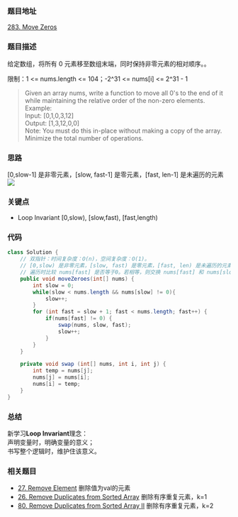 ### 题目地址

[283. Move Zeros](https://leetcode.com/problems/move-zeroes/)

### 题目描述

给定数组，将所有 0 元素移至数组末端，同时保持非零元素的相对顺序。。

限制：1 <= nums.length <= 104；-2^31 <= nums[i] <= 2^31 - 1

> Given an array nums, write a function to move all 0's to the end of it while maintaining the relative order of the non-zero elements.  
> Example:  
> Input: [0,1,0,3,12]  
> Output: [1,3,12,0,0]  
> Note:
> You must do this in-place without making a copy of the array.  
> Minimize the total number of operations.    

### 思路

[0,slow-1] 是非零元素，[slow, fast-1] 是零元素，[fast, len-1] 是未遍历的元素
![](https://bucket-1257126549.cos.ap-guangzhou.myqcloud.com/20181030085904.gif)

### 关键点
* Loop Invariant [0,slow), [slow,fast), [fast,length)

### 代码
```java
class Solution {
    // 双指针：时间复杂度：O(n)，空间复杂度：O(1)。
    // [0,slow) 是非零元素，[slow, fast) 是零元素，[fast, len) 是未遍历的元素。
    // 遍历时比较 nums[fast] 是否等于0。若相等，则交换 nums[fast] 和 nums[slow]，fast++，slow++；若不等，则只 fast++。
    public void moveZeroes(int[] nums) {
        int slow = 0;
        while(slow < nums.length && nums[slow] != 0){
            slow++;
        }
        for (int fast = slow + 1; fast < nums.length; fast++) {
            if(nums[fast] != 0) {
                swap(nums, slow, fast);
                slow++;
            }
        }
    }

    private void swap (int[] nums, int i, int j) {
        int temp = nums[j];
        nums[j] = nums[i];
        nums[i] = temp;
    }
}
```
### 总结
新学习**Loop Invariant**理念：  
声明变量时，明确变量的意义；  
书写整个逻辑时，维护住该意义。  

### 相关题目
* [27. Remove Element](https://github.com/zhangbotong/LeetCode/blob/master/problems/27.%20Remove%20Element.md) 删除值为val的元素
* [26. Remove Duplicates from Sorted Array](https://github.com/zhangbotong/LeetCode/blob/master/problems/26.%20Remove%20Duplicates%20from%20Sorted%20Array.md) 删除有序重复元素，k=1
* [80. Remove Duplicates from Sorted Array II](https://github.com/zhangbotong/LeetCode/blob/master/problems/80.%20Remove%20Duplicates%20from%20Sorted%20Array%20II.md) 删除有序重复元素，k=2

